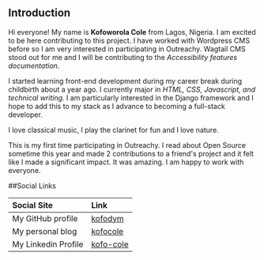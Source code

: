 ## Introduction

Hi everyone! My name is **Kofoworola Cole** from Lagos, Nigeria. I am excited to be here contributing to this project. I have worked with Wordpress CMS before so I am very interested in participating in Outreachy. Wagtail CMS stood out for me and I will be contributing to the _Accessibility features documentation_.

I started learning front-end development during my career break during childbirth about a year ago. I currently major in _HTML, CSS, Javascript, and technical writing._ I am particularly interested in the Django framework and I hope to add this to my stack as I advance to becoming a full-stack developer.

I love classical music, I play the clarinet for fun and I love nature.

This is my first time participating in Outreachy. I read about Open Source sometime this year and made 2 contributions to a friend's project and it felt like I made a significant impact. It was amazing. I am happy to work with everyone.


##Social Links

| **Social Site**     | **Link**                                                        |
| :------------------ | :-------------------------------------------------------------- |
| My GitHub profile   | [kofodym](https://github.com/kofodym)                           |
| My personal blog    | [kofocole](https://kofocole.hashnode.dev)                   |
| My Linkedin Profile | [kofo-cole](https://www.linkedin.com/in/kofo-cole/) |




